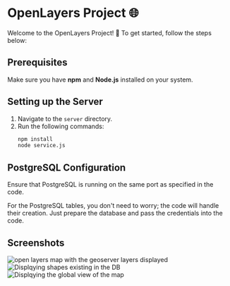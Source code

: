 # OpenLayers Project 🌐

Welcome to the OpenLayers Project! 🚀 To get started, follow the steps below:

## Prerequisites
Make sure you have **npm** and **Node.js** installed on your system.

## Setting up the Server
1. Navigate to the `server` directory.
2. Run the following commands:
   ```bash
   npm install
   node service.js
## PostgreSQL Configuration
Ensure that PostgreSQL is running on the same port as specified in the code.

For the PostgreSQL tables, you don't need to worry; the code will handle their creation. Just prepare the database and pass the credentials into the code.

## Screenshots
![open layers map with the geoserver layers displayed](screenShots/ol-map.png)
![Displqying shapes existing in the DB](screenShots/displaying-shapes-from-db.png)
![Displqying the global view of the map](screenShots/global-view.png)

